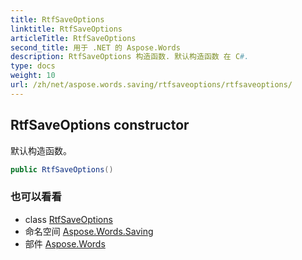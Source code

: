 ```yaml
---
title: RtfSaveOptions
linktitle: RtfSaveOptions
articleTitle: RtfSaveOptions
second_title: 用于 .NET 的 Aspose.Words
description: RtfSaveOptions 构造函数. 默认构造函数 在 C#.
type: docs
weight: 10
url: /zh/net/aspose.words.saving/rtfsaveoptions/rtfsaveoptions/
---
```

## RtfSaveOptions constructor

默认构造函数。

```csharp
public RtfSaveOptions()
```

### 也可以看看

* class [RtfSaveOptions](../)
* 命名空间 [Aspose.Words.Saving](../../../aspose.words.saving/)
* 部件 [Aspose.Words](../../../)
